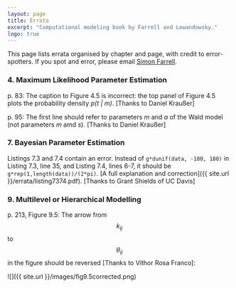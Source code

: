 ```yaml
---
layout: page
title: Errata
excerpt: "Computational modeling book by Farrell and Lewandowsky."
logo: true
---
```


This page lists errata organised by chapter and page, with credit to error-spotters. If you spot and error, please email [Simon Farrell](mailto:simon.farrell@uwa.edu.au).

### 4. Maximum Likelihood Parameter Estimation

p. 83: The caption to Figure 4.5 is incorrect: the top panel of Figure 4.5 plots the probability density *p(t \| m)*. [Thanks to Daniel Kraußer]

p. 95: The first line should refer to parameters *m* and *a* of the Wald model (not parameters *m* amd *s*). [Thanks to Daniel Kraußer]


### 7. Bayesian Parameter Estimation

Listings 7.3 and 7.4 contain an error. Instead of `g*dunif(data, -180, 180)` in Listing 7.3, line 35, and Listing 7.4, lines 6-7, it should be `g*rep(1,length(data))/(2*pi)`. [A full explanation and correction]({{ site.url }}/errata/listing7374.pdf). [Thanks to Grant Shields of UC Davis]

### 9. Multilevel or Hierarchical Modelling

p. 213, Figure 9.5: The arrow from $$k_{ij}$$ to $$\theta_{ij}$$ in the figure should be reversed [Thanks to Víthor Rosa Franco]: 

![]({{ site.url }}/images/fig9.5corrected.png)
